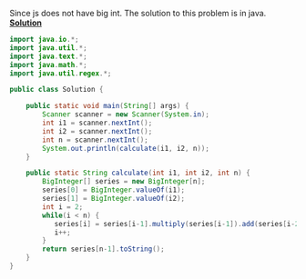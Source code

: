 Since js does not have big int. The solution to this problem is in java. 
[**Solution**](https://www.hackerrank.com/challenges/fibonacci-modified)
```java
import java.io.*;
import java.util.*;
import java.text.*;
import java.math.*;
import java.util.regex.*;

public class Solution {

    public static void main(String[] args) {
        Scanner scanner = new Scanner(System.in);
        int i1 = scanner.nextInt();
        int i2 = scanner.nextInt();
        int n = scanner.nextInt();
        System.out.println(calculate(i1, i2, n));
    }

    public static String calculate(int i1, int i2, int n) {
        BigInteger[] series = new BigInteger[n];
        series[0] = BigInteger.valueOf(i1);
        series[1] = BigInteger.valueOf(i2);
        int i = 2;
        while(i < n) {
           series[i] = series[i-1].multiply(series[i-1]).add(series[i-2]);
           i++;
        }
        return series[n-1].toString();
    }
}
```
